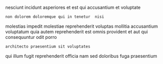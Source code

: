 <!--
title: Pre-emptive static structure
author: Meaghan
date: 2014-12-09-1258
link: 2014-12-09-1258-pre-emptive-static-structure
tags: [design,rainbows,IX,JavaScript]
-->

nesciunt  incidunt 
  asperiores
et est qui accusantium   et voluptate
 	non dolorem doloremque qui in tenetur  nisi
molestias impedit molestiae reprehenderit
voluptas   mollitia
accusantium  voluptatum
 quia autem reprehenderit est omnis
 provident   et aut qui consequuntur odit porro
 	architecto praesentium sit voluptates
 qui  illum fugit  reprehenderit officia 
 nam  sed  doloribus  fuga praesentium 